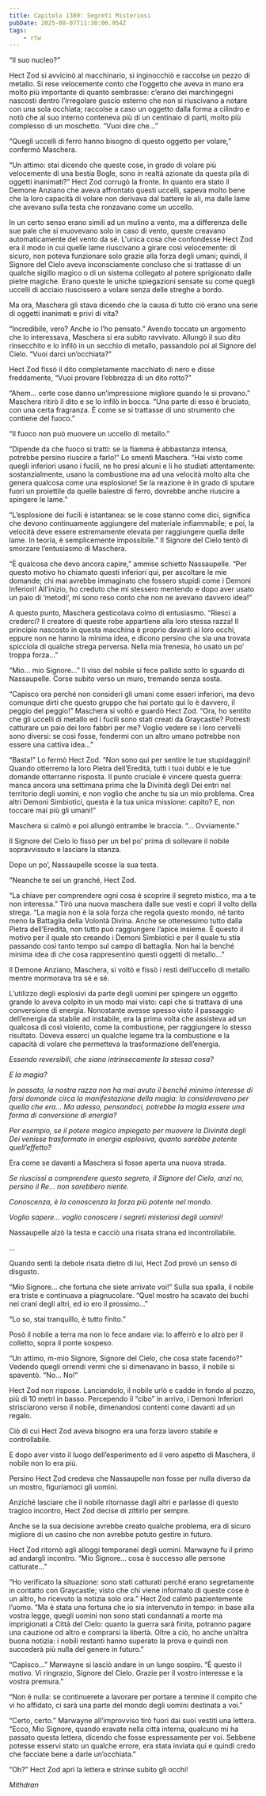 ```yaml
---
title: Capitolo 1389: Segreti Misteriosi
pubDate: 2025-08-07T11:30:06.954Z
tags:
    - rtw
---
```



“Il suo nucleo?”


Hect Zod si avvicinò al macchinario, si inginocchiò e raccolse un pezzo di metallo. Si rese velocemente conto che l’oggetto che aveva in mano era molto più importante di quanto sembrasse: c’erano dei marchingegni nascosti dentro l’irregolare guscio esterno che non si riuscivano a notare con una sola occhiata; raccolse a caso un oggetto dalla forma a cilindro e notò che al suo interno conteneva più di un centinaio di parti, molto più complesso di un moschetto. “Vuoi dire che...”


“Quegli uccelli di ferro hanno bisogno di questo oggetto per volare,” confermò Maschera.


“Un attimo: stai dicendo che queste cose, in grado di volare più velocemente di una bestia Bogle, sono in realtà azionate da questa pila di oggetti inanimati?” Hect Zod corrugò la fronte. In quanto era stato il Demone Anziano che aveva affrontato questi uccelli, sapeva molto bene che la loro capacità di volare non derivava dal battere le ali, ma dalle lame che avevano sulla testa che ronzavano come un uccello.


In un certo senso erano simili ad un mulino a vento, ma a differenza delle sue pale che si muovevano solo in caso di vento, queste creavano automaticamente del vento da sé. L'unica cosa che confondesse Hect Zod era il modo in cui quelle lame riuscivano a girare così velocemente: di sicuro, non poteva funzionare solo grazie alla forza degli umani; quindi, il Signore del Cielo aveva inconsciamente concluso che si trattasse di un qualche sigillo magico o di un sistema collegato al potere sprigionato dalle pietre magiche. Erano queste le uniche spiegazioni sensate su come quegli uccelli di acciaio riuscissero a volare senza delle streghe a bordo.


Ma ora, Maschera gli stava dicendo che la causa di tutto ciò erano una serie di oggetti inanimati e privi di vita?


“Incredibile, vero? Anche io l’ho pensato.” Avendo toccato un argomento che lo interessava, Maschera si era subito ravvivato. Allungò il suo dito rinsecchito e lo infilò in un secchio di metallo, passandolo poi al Signore del Cielo. “Vuoi darci un’occhiata?”


Hect Zod fissò il dito completamente macchiato di nero e disse freddamente, “Vuoi provare l’ebbrezza di un dito rotto?”


“Ahem... certe cose danno un’impressione migliore quando le si provano.” Maschera ritirò il dito e se lo infilò in bocca. “Una parte di esso è bruciato, con una certa fragranza. È come se si trattasse di uno strumento che contiene del fuoco.”


“Il fuoco non può muovere un uccello di metallo.”


“Dipende da che fuoco si tratti: se la fiamma è abbastanza intensa, potrebbe persino riuscire a farlo!” Lo smentì Maschera. “Hai visto come quegli inferiori usano i fucili, ne ho presi alcuni e li ho studiati attentamente: sostanzialmente, usano la combustione ma ad una velocità molto alta che genera qualcosa come una esplosione! Se la reazione è in grado di sputare fuori un proiettile da quelle balestre di ferro, dovrebbe anche riuscire a spingere le lame.”


“L’esplosione dei fucili è istantanea: se le cose stanno come dici, significa che devono continuamente aggiungere del materiale infiammabile; e poi, la velocità deve essere estremamente elevata per raggiungere quella delle lame. In teoria, è semplicemente impossibile.” Il Signore del Cielo tentò di smorzare l’entusiasmo di Maschera.


“È qualcosa che devo ancora capire,” ammise schietto Nassaupelle. “Per questo motivo ho chiamato questi inferiori qui, per ascoltare le mie domande; chi mai avrebbe immaginato che fossero stupidi come i Demoni Inferiori! All'inizio, ho creduto che mi stessero mentendo e dopo aver usato un paio di ‘metodi’, mi sono reso conto che non ne avevano davvero idea!”


A questo punto, Maschera gesticolava colmo di entusiasmo. “Riesci a crederci? Il creatore di queste robe appartiene alla loro stessa razza! Il principio nascosto in questa macchina è proprio davanti ai loro occhi, eppure non ne hanno la minima idea, e dicono persino che sia una trovata spicciola di qualche strega perversa. Nella mia frenesia, ho usato un po’ troppa forza...”


“Mio... mio Signore...” Il viso del nobile si fece pallido sotto lo sguardo di Nassaupelle. Corse subito verso un muro, tremando senza sosta.


“Capisco ora perché non consideri gli umani come esseri inferiori, ma devo comunque dirti che questo gruppo che hai portato qui lo è davvero, il peggio del peggio!” Maschera si voltò e guardò Hect Zod. “Ora, ho sentito che gli uccelli di metallo ed i fucili sono stati creati da Graycastle? Potresti catturare un paio dei loro fabbri per me? Voglio vedere se i loro cervelli sono diversi: se così fosse, fondermi con un altro umano potrebbe non essere una cattiva idea...”


“Basta!” Lo fermò Hect Zod. “Non sono qui per sentire le tue stupidaggini! Quando otterremo la loro Pietra dell’Eredità, tutti i tuoi dubbi e le tue domande otterranno risposta. Il punto cruciale è vincere questa guerra: manca ancora una settimana prima che la Divinità degli Dei entri nel territorio degli uomini, e non voglio che anche tu sia un mio problema. Crea altri Demoni Simbiotici, questa è la tua unica missione: capito? E, non toccare mai più gli umani!”


Maschera si calmò e poi allungò entrambe le braccia. “... Ovviamente.”


Il Signore del Cielo lo fissò per un bel po’ prima di sollevare il nobile sopravvissuto e lasciare la stanza.


Dopo un po’, Nassaupelle scosse la sua testa.


“Neanche te sei un granché, Hect Zod.


“La chiave per comprendere ogni cosa è scoprire il segreto mistico, ma a te non interessa.” Tirò una nuova maschera dalle sue vesti e coprì il volto della strega. “La magia non è la sola forza che regola questo mondo, né tanto meno la Battaglia della Volontà Divina. Anche se ottenessimo tutto dalla Pietra dell’Eredità, non tutto può raggiungere l’apice insieme. È questo il motivo per il quale sto creando i Demoni Simbiotici e per il quale tu stia passando così tanto tempo sul campo di battaglia. Non hai la benché minima idea di che cosa rappresentino questi oggetti di metallo...”


Il Demone Anziano, Maschera, si voltò e fissò i resti dell’uccello di metallo mentre mormorava tra sé e sé.


L'utilizzo degli esplosivi da parte degli uomini per spingere un oggetto grande lo aveva colpito in un modo mai visto: capì che si trattava di una conversione di energia. Nonostante avesse spesso visto il passaggio dell’energia da stabile ad instabile, era la prima volta che assisteva ad un qualcosa di così violento, come la combustione, per raggiungere lo stesso risultato. Doveva esserci un qualche legame tra la combustione e la capacità di volare che permetteva la trasformazione dell’energia.


<em>Essendo reversibili, che siano intrinsecamente la stessa cosa?</em>


<em>E la magia?</em>


<em>In passato, la nostra razza non ha mai avuto il benché minimo interesse di farsi domande circa la manifestazione della magia: la consideravano per quella che era... Ma adesso, pensandoci, potrebbe la magia essere una forma di conversione di energia?</em>


<em>Per esempio, se il potere magico impiegato per muovere la Divinità degli Dei venisse trasformato in energia esplosiva, quanto sarebbe potente quell’effetto?</em>


Era come se davanti a Maschera si fosse aperta una nuova strada.


<em>Se riuscissi a comprendere questo segreto, il Signore del Cielo, anzi no, persino il Re... non sarebbero niente.</em>


<em>Conoscenza, è la conoscenza la forza più potente nel mondo.</em>


<em>Voglio sapere... voglio conoscere i segreti misteriosi degli uomini!</em>


Nassaupelle alzò la testa e cacciò una risata strana ed incontrollabile.


…


Quando sentì la debole risata dietro di lui, Hect Zod provò un senso di disgusto.


“Mio Signore... che fortuna che siete arrivato voi!” Sulla sua spalla, il nobile era triste e continuava a piagnucolare. “Quel mostro ha scavato dei buchi nei crani degli altri, ed io ero il prossimo...”


“Lo so, stai tranquillo, è tutto finito.”


Posò il nobile a terra ma non lo fece andare via: lo afferrò e lo alzò per il colletto, sopra il ponte sospeso.


“Un attimo, m-mio Signore, Signore del Cielo, che cosa state facendo?” Vedendo quegli orrendi vermi che si dimenavano in basso, il nobile si spaventò. “No... No!”


Hect Zod non rispose. Lanciandolo, il nobile urlò e cadde in fondo al pozzo, più di 10 metri in basso. Percependo il “cibo” in arrivo, i Demoni Inferiori strisciarono verso il nobile, dimenandosi contenti come davanti ad un regalo.


Ciò di cui Hect Zod aveva bisogno era una forza lavoro stabile e controllabile.


E dopo aver visto il luogo dell’esperimento ed il vero aspetto di Maschera, il nobile non lo era più.


Persino Hect Zod credeva che Nassaupelle non fosse per nulla diverso da un mostro, figuriamoci gli uomini.


Anziché lasciare che il nobile ritornasse dagli altri e parlasse di questo tragico incontro, Hect Zod decise di zittirlo per sempre.


Anche se la sua decisione avrebbe creato qualche problema, era di sicuro migliore di un casino che non avrebbe potuto gestire in futuro.


Hect Zod ritornò agli alloggi temporanei degli uomini. Marwayne fu il primo ad andargli incontro. “Mio Signore... cosa è successo alle persone catturate...”


“Ho verificato la situazione: sono stati catturati perché erano segretamente in contatto con Graycastle; visto che chi viene informato di queste cose è un altro, ho ricevuto la notizia solo ora.” Hect Zod calmò pazientemente l’uomo. “Ma è stata una fortuna che io sia intervenuto in tempo: in base alla vostra legge, quegli uomini non sono stati condannati a morte ma imprigionati a Città del Cielo: quanto la guerra sarà finita, potranno pagare una cauzione od altro e comprarsi la libertà. Oltre a ciò, ho anche un’altra buona notizia: i nobili restanti hanno superato la prova e quindi non succederà più nulla del genere in futuro.”


“Capisco...” Marwayne si lasciò andare in un lungo sospiro. “È questo il motivo. Vi ringrazio, Signore del Cielo. Grazie per il vostro interesse e la vostra premura.”


“Non è nulla: se continuerete a lavorare per portare a termine il compito che vi ho affidato, ci sarà una parte del mondo degli uomini destinata a voi.”


“Certo, certo.” Marwayne all’improvviso tirò fuori dai suoi vestiti una lettera. “Ecco, Mio Signore, quando eravate nella città interna, qualcuno mi ha passato questa lettera, dicendo che fosse espressamente per voi. Sebbene potesse esservi stato un qualche errore, era stata inviata qui e quindi credo che facciate bene a darle un’occhiata.”


“Oh?” Hect Zod aprì la lettera e strinse subito gli occhi!






<em>Mithdran </em>












                                


                                



